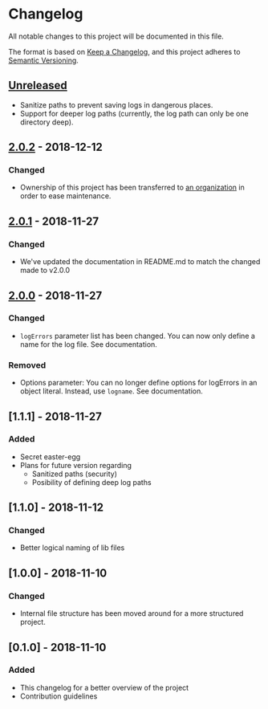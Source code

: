 # Changelog
All notable changes to this project will be documented in this file.

The format is based on [Keep a Changelog](https://keepachangelog.com/en/1.0.0/),
and this project adheres to [Semantic Versioning](https://semver.org/spec/v2.0.0.html).

## [Unreleased]
* Sanitize paths to prevent saving logs in dangerous places.
* Support for deeper log paths (currently, the log path can only be one directory deep).

## [2.0.2] - 2018-12-12
### Changed
* Ownership of this project has been transferred to [an organization](https://github.com/brians-open-source-stuff) in order to ease maintenance. 

## [2.0.1] - 2018-11-27
### Changed
* We've updated the documentation in README.md to match the changed made to v2.0.0

## [2.0.0] - 2018-11-27
### Changed
* `logErrors` parameter list has been changed. You can now only define a name for the log file. See documentation.

### Removed
* Options parameter: You can no longer define options for logErrors in an object literal. Instead, use `logname`. See documentation.

## [1.1.1] - 2018-11-27
### Added
* Secret easter-egg
* Plans for future version regarding
	* Sanitized paths (security)
	* Posibility of defining deep log paths

## [1.1.0] - 2018-11-12
### Changed
* Better logical naming of lib files

## [1.0.0] - 2018-11-10
### Changed
* Internal file structure has been moved around for a more structured project.

## [0.1.0] - 2018-11-10
### Added
* This changelog for a better overview of the project
* Contribution guidelines

[Unreleased]: https://github.com/brians-open-source-stuff/express-log-errors/compare/v2.0.2...HEAD
[2.0.2]: https://github.com/brians-open-source-stuff/express-log-errors/compare/v2.0.1...v2.0.2
[2.0.1]: https://github.com/brians-open-source-stuff/express-log-errors/compare/v2.0.0...v2.0.1
[2.0.0]: https://github.com/brians-open-source-stuff/express-log-errors/compare/{1day}...v2.0.0